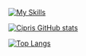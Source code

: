 
[![My Skills](https://skillicons.dev/icons?i=html,css,js,react,tailwind,nextjs)](https://skillicons.dev)

[![Cipris GitHub stats](https://github-readme-stats-git-master-crusus-projects.vercel.app/api?username=cipriRusu&show_icons=true&theme=radical)](https://github.com/cipriRusu/github-readme-stats)

[![Top Langs](https://github-readme-stats-git-master-crusus-projects.vercel.app/api/top-langs/?username=cipriRusu&size_weight=0.5&count_weight=0.5)](https://github.com/cipriRusu/github-readme-stats)

<!--
**cipriRusu/cipriRusu** is a ✨ _special_ ✨ repository because its `README.md` (this file) appears on your GitHub profile.

Here are some ideas to get you started:

- 🔭 I’m currently working on ...
- 🌱 I’m currently learning ...
- 👯 I’m looking to collaborate on ...
- 🤔 I’m looking for help with ...
- 💬 Ask me about ...
- 📫 How to reach me: ...
- 😄 Pronouns: ...
- ⚡ Fun fact: ...
-->
